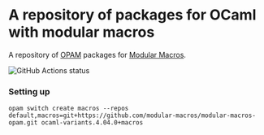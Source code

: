 # A repository of packages for OCaml with modular macros

A repository of [OPAM][opam] packages for [Modular Macros][modular-macros].

![GitHub Actions status](https://github.com/modular-macros/modular-macros-opam/workflows/Macros/badge.svg)

### Setting up

```
opam switch create macros --repos default,macros=git+https://github.com/modular-macros/modular-macros-opam.git ocaml-variants.4.04.0+macros
```

[modular-macros]: https://www.cl.cam.ac.uk/~jdy22/projects/modular-macros/
[opam]: https://opam.ocaml.org/
